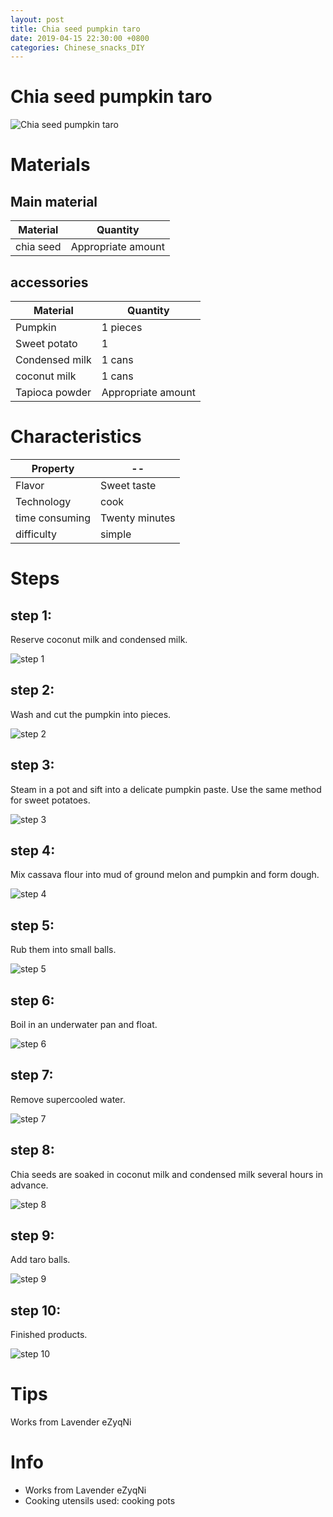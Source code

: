 ```yaml
---
layout: post
title: Chia seed pumpkin taro
date: 2019-04-15 22:30:00 +0800
categories: Chinese_snacks_DIY
---
```


# Chia seed pumpkin taro

![Chia seed pumpkin taro](/img/452714/452714.jpg)

# Materials


## Main material

Material|Quantity
--|--
chia seed|Appropriate amount

## accessories

Material|Quantity
--|--
Pumpkin|1 pieces
Sweet potato|1
Condensed milk|1 cans
coconut milk|1 cans
Tapioca powder|Appropriate amount

# Characteristics

Property|--
--|--
Flavor|Sweet taste
Technology|cook
time consuming|Twenty minutes
difficulty|simple

# Steps

## step 1:

Reserve coconut milk and condensed milk.

![step 1](/img/452714/1.jpg)

## step 2:

Wash and cut the pumpkin into pieces.

![step 2](/img/452714/2.jpg)

## step 3:

Steam in a pot and sift into a delicate pumpkin paste. Use the same method for sweet potatoes.

![step 3](/img/452714/3.jpg)

## step 4:

Mix cassava flour into mud of ground melon and pumpkin and form dough.

![step 4](/img/452714/4.jpg)

## step 5:

Rub them into small balls.

![step 5](/img/452714/5.jpg)

## step 6:

Boil in an underwater pan and float.

![step 6](/img/452714/6.jpg)

## step 7:

Remove supercooled water.

![step 7](/img/452714/7.jpg)

## step 8:

Chia seeds are soaked in coconut milk and condensed milk several hours in advance.

![step 8](/img/452714/8.jpg)

## step 9:

Add taro balls.

![step 9](/img/452714/9.jpg)

## step 10:

Finished products.

![step 10](/img/452714/10.jpg)

# Tips

Works from Lavender eZyqNi

# Info

- Works from Lavender eZyqNi
- Cooking utensils used: cooking pots